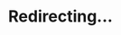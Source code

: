 ---
title: Redirecting...
layout: redirect
sitemap: false
permalink: /Colombia
redirect_to: /COL/
---